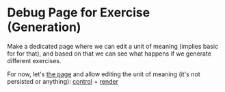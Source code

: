 # Debug Page for Exercise (Generation)

Make a dedicated page where we can edit a unit of meaning (implies basic for for that), and based on that we can see what happens if we generate different exercises.

For now, let's [the page](../src/pages/debug/PageDebugExerciseGen.vue) and allow editing the unit of meaning (it's not persisted or anything): [control](../src/components/forms/control/FormControlUnitOfMeaning.vue) + [render](../src/components/forms/render/FormRenderUnitOfMeaning.vue)